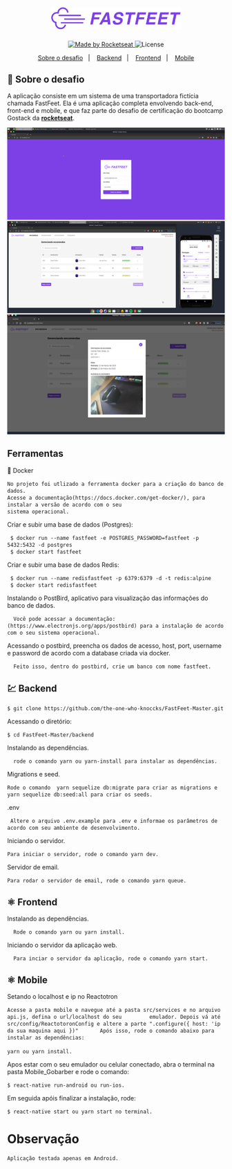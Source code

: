 <h1 align="center">
  <img alt="Fastfeet" title="Fastfeet" src="./backend/img/logo.png" width="300px" />
</h1>     
   
<p align="center"> 
  <a href="https://rocketseat.com.br">   
    <img alt="Made by Rocketseat" src="https://img.shields.io/badge/made%20by-Rocketseat-%2304D361">
  </a>

  <img alt="License" src="https://img.shields.io/badge/license-MIT-%2304D361">
     
         
<p align="center">  
  <a href="#rocket-sobre-o-desafio">Sobre o desafio</a>&nbsp;&nbsp;&nbsp;|&nbsp;&nbsp;&nbsp;
  <a href="#Backend">Backend</a>&nbsp;&nbsp;&nbsp;|&nbsp;&nbsp;&nbsp;
  <a href="#Frontend">Frontend</a>&nbsp;&nbsp;&nbsp;|&nbsp;&nbsp;&nbsp; 
  <a href="#Mobile">Mobile</a>
</p>
  

## :rocket: Sobre o desafio

A aplicação consiste em um sistema de uma transportadora fictícia chamada FastFeet. Ela é uma aplicação completa envolvendo back-end, front-end e mobile, e que faz parte do desafio de certificação do bootcamp Gostack da **[rocketseat](https://rocketseat.com.br/gostack)**.

<img src="/prev/Prev01.png">
</br>
  
<img src="/prev/Prev02.png">
</br>

<img src="/prev/Prev03.png"> 
</br>


## Ferramentas  

:whale: Docker

    No projeto foi utlizado a ferramenta docker para a criação do banco de dados. 
    Acesse a documentação(https://docs.docker.com/get-docker/), para instalar a versão de acordo com o seu 
    sistema operacional.

  
  Criar e subir uma base de dados (Postgres):
 
     $ docker run --name fastfeet -e POSTGRES_PASSWORD=fastfeet -p 5432:5432 -d postgres
     $ docker start fastfeet

  Criar e subir uma base de dados Redis:

     $ docker run --name redisfastfeet -p 6379:6379 -d -t redis:alpine
     $ docker start redisfastfeet


  Instalando o PostBird, aplicativo para visualização das informações do banco de dados.

      Você pode acessar a documentação:(https://www.electronjs.org/apps/postbird) para a instalação de acordo com o seu sistema operacional.

  Acessando o postbird, preencha os dados de acesso, host, port, username e password de acordo com a database criada via docker.
 
      Feito isso, dentro do postbird, crie um banco com nome fastfeet.
      
      
 ## 💹 Backend

    $ git clone https://github.com/the-one-who-knoccks/FastFeet-Master.git

  Acessando o diretório:

    $ cd FastFeet-Master/backend

  Instalando as dependências.

      rode o comando yarn ou yarn-install para instalar as dependências.


   Migrations e seed.

    Rode o comando  yarn sequelize db:migrate para criar as migrations e yarn sequelize db:seed:all para criar os seeds.
    
   .env

     Altere o arquivo .env.example para .env e informae os parâmetros de acordo com seu ambiente de desenvolvimento.

 Iniciando o servidor.

    Para iniciar o servidor, rode o comando yarn dev.
    
  Servidor de email.

    Para rodar o servidor de email, rode o comando yarn queue.
    

## ⚛️  Frontend

  Instalando as dependências.

      Rode o comando yarn ou yarn install. 
 
 Iniciando o servidor da aplicação web.

      Para inciar o servidor da aplicação, rode o comando yarn start.


## ⚛️ Mobile

  Setando o localhost e ip no Reactotron

    Acesse a pasta mobile e navegue até a pasta src/services e no arquivo api.js, defina o url/localhost do seu         emulador. Depois vá até src/config/ReactotoronConfig e altere a parte ".configure({ host: 'ip da sua maquina aqui })"       Após isso, rode o comando abaixo para instalar as dependências:  
    
    yarn ou yarn install.


   Apos estar com o seu  emulador ou celular conectado, abra o terminal na pasta Mobile_Gobarber e rode o comando:
    
    $ react-native run-android ou run-ios.

   Em seguida apóis finalizar a instalação, rode: 

    $ react-native start ou yarn start no terminal.
    
# Observação 

    Aplicação testada apenas em Android.

    
